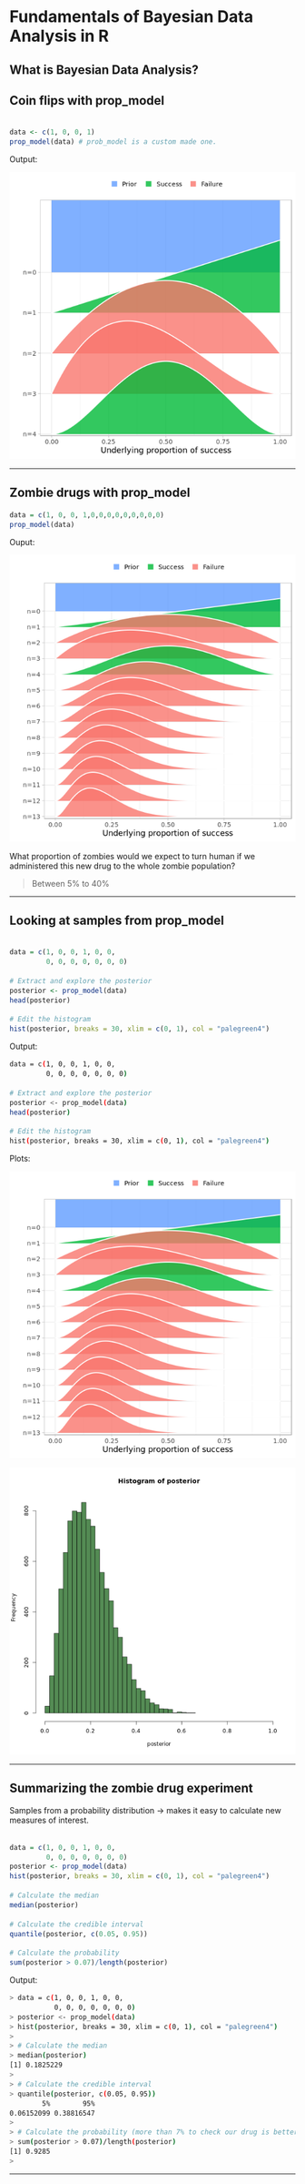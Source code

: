 # Fundamentals of Bayesian Data Analysis in R

## What is Bayesian Data Analysis?


## Coin flips with prop_model

```r

data <- c(1, 0, 0, 1)
prop_model(data) # prob_model is a custom made one. 

```

Output:

![ch1plot1](ch1plot1.png)
***


## Zombie drugs with prop_model

```r
data = c(1, 0, 0, 1,0,0,0,0,0,0,0,0,0)
prop_model(data)

```

Ouput:

![ch1plot2](ch1plot2.png)

What proportion of zombies would we expect to turn human if we administered this new drug to the whole zombie population?

> Between 5% to 40%

***

## Looking at samples from prop_model

```r

data = c(1, 0, 0, 1, 0, 0,
         0, 0, 0, 0, 0, 0, 0)

# Extract and explore the posterior
posterior <- prop_model(data)
head(posterior)

# Edit the histogram
hist(posterior, breaks = 30, xlim = c(0, 1), col = "palegreen4")

```

Output:

```bash
data = c(1, 0, 0, 1, 0, 0,
         0, 0, 0, 0, 0, 0, 0)

# Extract and explore the posterior
posterior <- prop_model(data)
head(posterior)

# Edit the histogram
hist(posterior, breaks = 30, xlim = c(0, 1), col = "palegreen4")

```
Plots:

![ch1plot3](ch1plot3.png)

![ch1plot4](ch1plot4.png)

***

## Summarizing the zombie drug experiment

Samples from a probability distribution  -> makes it easy to calculate new measures of interest.

```r

data = c(1, 0, 0, 1, 0, 0,
         0, 0, 0, 0, 0, 0, 0)
posterior <- prop_model(data)
hist(posterior, breaks = 30, xlim = c(0, 1), col = "palegreen4")

# Calculate the median
median(posterior)

# Calculate the credible interval
quantile(posterior, c(0.05, 0.95))

# Calculate the probability
sum(posterior > 0.07)/length(posterior)

```

Output:

```bash
> data = c(1, 0, 0, 1, 0, 0,
           0, 0, 0, 0, 0, 0, 0)
> posterior <- prop_model(data)
> hist(posterior, breaks = 30, xlim = c(0, 1), col = "palegreen4")
> 
> # Calculate the median
> median(posterior)
[1] 0.1825229
> 
> # Calculate the credible interval
> quantile(posterior, c(0.05, 0.95))
        5%        95% 
0.06152099 0.38816547
> 
> # Calculate the probability (more than 7% to check our drug is better than competitors)
> sum(posterior > 0.07)/length(posterior)
[1] 0.9285
> 

```

***

